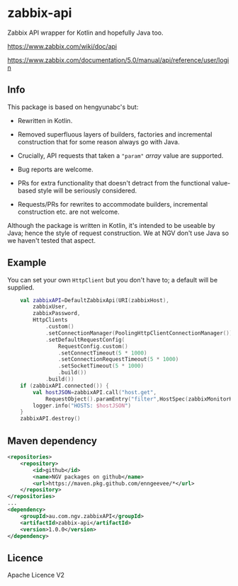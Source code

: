 # zabbix-api
Zabbix API wrapper for Kotlin and hopefully Java too.

https://www.zabbix.com/wiki/doc/api

https://www.zabbix.com/documentation/5.0/manual/api/reference/user/login

## Info
This package is based on hengyunabc's but:
- Rewritten in Kotlin.
- Removed superfluous layers of builders, factories and incremental construction that for some reason always go with Java.
- Crucially, API requests that taken a `"param"` *array* value are supported.

- Bug reports are welcome.
- PRs for extra functionality that doesn't detract from the functional value-based style will be seriously considered.
- Requests/PRs for rewrites to accommodate builders, incremental construction etc. are not welcome.

Although the package is written in Kotlin, it's intended to be useable by Java;  hence the style of request construction.
We at NGV don't use Java so we haven't tested that aspect.

## Example
You can set your own ```HttpClient``` but you don't have to;  a default will be supplied.

```kotlin
    val zabbixAPI=DefaultZabbixApi(URI(zabbixHost),
        zabbixUser,
        zabbixPassword,
        HttpClients
            .custom()
            .setConnectionManager(PoolingHttpClientConnectionManager())
            .setDefaultRequestConfig(
                RequestConfig.custom()
                .setConnectTimeout(5 * 1000)
                .setConnectionRequestTimeout(5 * 1000)
                .setSocketTimeout(5 * 1000)
                .build())
            .build())
    if (zabbixAPI.connected()) {
	    val hostJSON=zabbixAPI.call("host.get",
            RequestObject().paramEntry("filter",HostSpec(zabbixMonitorHost))).getJSONArray("result")
        logger.info("HOSTS: $hostJSON")
    }
    zabbixAPI.destroy()
```

## Maven dependency
```xml
<repositories>
	<repository>
		<id>github</id>
		<name>NGV packages on github</name>
		<url>https://maven.pkg.github.com/enngeevee/*</url>
	</repository>
</repositories>
...
<dependency>
	<groupId>au.com.ngv.zabbixAPI</groupId>
	<artifactId>zabbix-api</artifactId>
	<version>1.0.0</version>
</dependency>
```

## Licence
Apache Licence V2
